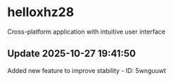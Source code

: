 # helloxhz28
Cross-platform application with intuitive user interface

## Update 2025-10-27 19:41:50
Added new feature to improve stability - ID: 5wnguuwt

